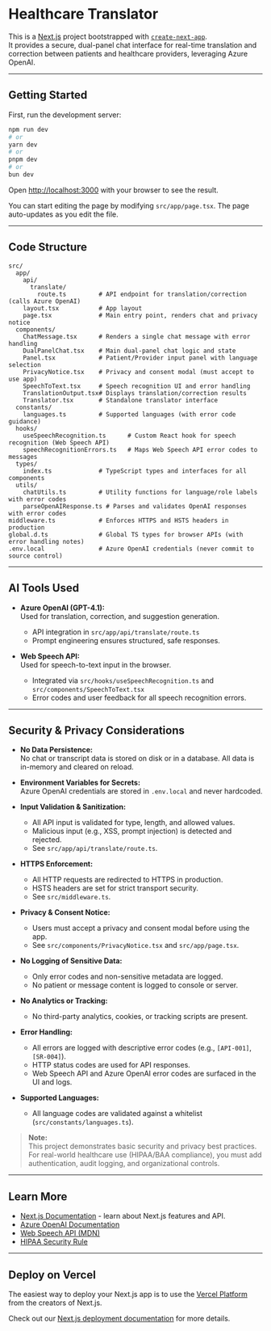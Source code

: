# Healthcare Translator

This is a [Next.js](https://nextjs.org) project bootstrapped with [`create-next-app`](https://nextjs.org/docs/app/api-reference/cli/create-next-app).  
It provides a secure, dual-panel chat interface for real-time translation and correction between patients and healthcare providers, leveraging Azure OpenAI.

---

## Getting Started

First, run the development server:

```bash
npm run dev
# or
yarn dev
# or
pnpm dev
# or
bun dev
```

Open [http://localhost:3000](http://localhost:3000) with your browser to see the result.

You can start editing the page by modifying `src/app/page.tsx`. The page auto-updates as you edit the file.

---

## Code Structure

```
src/
  app/
    api/
      translate/
        route.ts         # API endpoint for translation/correction (calls Azure OpenAI)
    layout.tsx           # App layout
    page.tsx             # Main entry point, renders chat and privacy notice
  components/
    ChatMessage.tsx      # Renders a single chat message with error handling
    DualPanelChat.tsx    # Main dual-panel chat logic and state
    Panel.tsx            # Patient/Provider input panel with language selection
    PrivacyNotice.tsx    # Privacy and consent modal (must accept to use app)
    SpeechToText.tsx     # Speech recognition UI and error handling
    TranslationOutput.tsx# Displays translation/correction results
    Translator.tsx       # Standalone translator interface
  constants/
    languages.ts         # Supported languages (with error code guidance)
  hooks/
    useSpeechRecognition.ts      # Custom React hook for speech recognition (Web Speech API)
    speechRecognitionErrors.ts   # Maps Web Speech API error codes to messages
  types/
    index.ts             # TypeScript types and interfaces for all components
  utils/
    chatUtils.ts         # Utility functions for language/role labels with error codes
    parseOpenAIResponse.ts # Parses and validates OpenAI responses with error codes
middleware.ts            # Enforces HTTPS and HSTS headers in production
global.d.ts              # Global TS types for browser APIs (with error handling notes)
.env.local               # Azure OpenAI credentials (never commit to source control)
```

---

## AI Tools Used

- **Azure OpenAI (GPT-4.1):**  
  Used for translation, correction, and suggestion generation.  
  - API integration in `src/app/api/translate/route.ts`
  - Prompt engineering ensures structured, safe responses.

- **Web Speech API:**  
  Used for speech-to-text input in the browser.  
  - Integrated via `src/hooks/useSpeechRecognition.ts` and `src/components/SpeechToText.tsx`
  - Error codes and user feedback for all speech recognition errors.

---

## Security & Privacy Considerations

- **No Data Persistence:**  
  No chat or transcript data is stored on disk or in a database. All data is in-memory and cleared on reload.

- **Environment Variables for Secrets:**  
  Azure OpenAI credentials are stored in `.env.local` and never hardcoded.

- **Input Validation & Sanitization:**  
  - All API input is validated for type, length, and allowed values.
  - Malicious input (e.g., XSS, prompt injection) is detected and rejected.
  - See `src/app/api/translate/route.ts`.

- **HTTPS Enforcement:**  
  - All HTTP requests are redirected to HTTPS in production.
  - HSTS headers are set for strict transport security.
  - See `src/middleware.ts`.

- **Privacy & Consent Notice:**  
  - Users must accept a privacy and consent modal before using the app.
  - See `src/components/PrivacyNotice.tsx` and `src/app/page.tsx`.

- **No Logging of Sensitive Data:**  
  - Only error codes and non-sensitive metadata are logged.
  - No patient or message content is logged to console or server.

- **No Analytics or Tracking:**  
  - No third-party analytics, cookies, or tracking scripts are present.

- **Error Handling:**  
  - All errors are logged with descriptive error codes (e.g., `[API-001]`, `[SR-004]`).
  - HTTP status codes are used for API responses.
  - Web Speech API and Azure OpenAI error codes are surfaced in the UI and logs.

- **Supported Languages:**  
  - All language codes are validated against a whitelist (`src/constants/languages.ts`).

> **Note:**  
> This project demonstrates basic security and privacy best practices.  
> For real-world healthcare use (HIPAA/BAA compliance), you must add authentication, audit logging, and organizational controls.

---

## Learn More

- [Next.js Documentation](https://nextjs.org/docs) - learn about Next.js features and API.
- [Azure OpenAI Documentation](https://learn.microsoft.com/en-us/azure/ai-services/openai/)
- [Web Speech API (MDN)](https://developer.mozilla.org/en-US/docs/Web/API/Web_Speech_API)
- [HIPAA Security Rule](https://www.hhs.gov/hipaa/for-professionals/security/index.html)

---

## Deploy on Vercel

The easiest way to deploy your Next.js app is to use the [Vercel Platform](https://vercel.com/new?utm_medium=default-template&filter=next.js&utm_source=create-next-app&utm_campaign=create-next-app-readme) from the creators of Next.js.

Check out our [Next.js deployment documentation](https://nextjs.org/docs/app/building-your-application/deploying) for more details.

